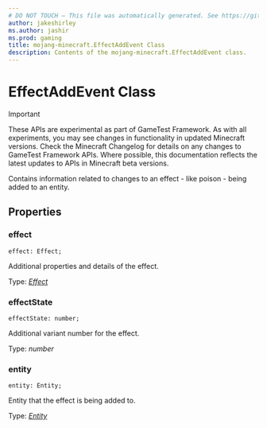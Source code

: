 ```yaml
---
# DO NOT TOUCH — This file was automatically generated. See https://github.com/Mojang/MinecraftScriptingApiDocsGenerator to modify descriptions, examples, etc.
author: jakeshirley
ms.author: jashir
ms.prod: gaming
title: mojang-minecraft.EffectAddEvent Class
description: Contents of the mojang-minecraft.EffectAddEvent class.
---
```

# EffectAddEvent Class
>[!IMPORTANT]
>These APIs are experimental as part of GameTest Framework. As with all experiments, you may see changes in functionality in updated Minecraft versions. Check the Minecraft Changelog for details on any changes to GameTest Framework APIs. Where possible, this documentation reflects the latest updates to APIs in Minecraft beta versions.

Contains information related to changes to an effect - like poison - being added to an entity.

## Properties
### **effect**
`effect: Effect;`

Additional properties and details of the effect.

Type: [*Effect*](Effect.md)


### **effectState**
`effectState: number;`

Additional variant number for the effect.

Type: *number*


### **entity**
`entity: Entity;`

Entity that the effect is being added to.

Type: [*Entity*](Entity.md)




